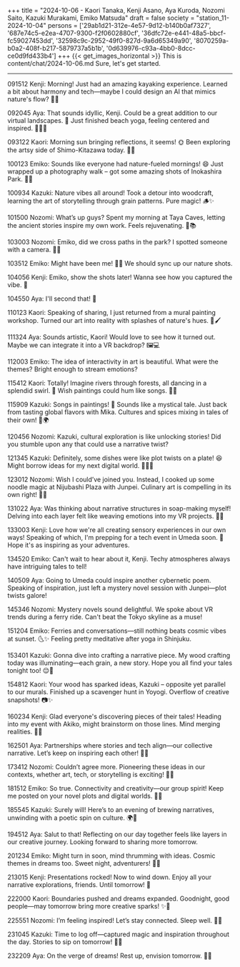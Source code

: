 +++
title = "2024-10-06 - Kaori Tanaka, Kenji Asano, Aya Kuroda, Nozomi Saito, Kazuki Murakami, Emiko Matsuda"
draft = false
society = "station_11-2024-10-04"
persons = ['29ab1d21-312e-4e57-9d12-b140b0af7327', '687e74c5-e2ea-4707-9300-f2f0602880cf', '36dfc72e-e441-48a5-bbcf-fc59027453dd', '32598c9c-2952-49f0-827d-9a6d65349a90', '8070259a-b0a2-408f-b217-5879737a5b1b', '0d639976-c93a-4bb0-8dcc-ce0d9fd433b4']
+++
{{< get_images_horizontal >}}
This is content/chat/2024-10-06.md
Sure, let's get started.

---

091512 Kenji: Morning! Just had an amazing kayaking experience. Learned a bit about harmony and tech—maybe I could design an AI that mimics nature's flow? 🌊🤔

092045 Aya: That sounds idyllic, Kenji. Could be a great addition to our virtual landscapes. 🌅 Just finished beach yoga, feeling centered and inspired. 🌊🧘‍♀️

093122 Kaori: Morning sun bringing reflections, it seems! 🌞 Been exploring the artsy side of Shimo-Kitazawa today. 🧠💡

100123 Emiko: Sounds like everyone had nature-fueled mornings! 😄 Just wrapped up a photography walk – got some amazing shots of Inokashira Park. 📸🍂

100934 Kazuki: Nature vibes all around! Took a detour into woodcraft, learning the art of storytelling through grain patterns. Pure magic! 🪵✨

101500 Nozomi: What’s up guys? Spent my morning at Taya Caves, letting the ancient stories inspire my own work. Feels rejuvenating. 🌌📚

103003 Nozomi: Emiko, did we cross paths in the park? I spotted someone with a camera. 📸👀

103512 Emiko: Might have been me! 🌳😃 We should sync up our nature shots.

104056 Kenji: Emiko, show the shots later! Wanna see how you captured the vibe. 👀

104550 Aya: I'll second that! 🌿 

110123 Kaori: Speaking of sharing, I just returned from a mural painting workshop. Turned our art into reality with splashes of nature's hues. 🎨🖌️

111324 Aya: Sounds artistic, Kaori! Would love to see how it turned out. Maybe we can integrate it into a VR backdrop? 🖼️💻

112003 Emiko: The idea of interactivity in art is beautiful. What were the themes? Bright enough to stream emotions?

115412 Kaori: Totally! Imagine rivers through forests, all dancing in a splendid swirl. 🎨 Wish paintings could hum like songs. 🌈🎶

115909 Kazuki: Songs in paintings! 🤔 Sounds like a mystical tale. Just back from tasting global flavors with Mika. Cultures and spices mixing in tales of their own! 🍲🌍

120456 Nozomi: Kazuki, cultural exploration is like unlocking stories! Did you stumble upon any that could use a narrative twist?

121345 Kazuki: Definitely, some dishes were like plot twists on a plate! 😆 Might borrow ideas for my next digital world. 👩‍🍳🥑

123012 Nozomi: Wish I could’ve joined you. Instead, I cooked up some noodle magic at Nijubashi Plaza with Junpei. Culinary art is compelling in its own right! 🍜✨

131022 Aya: Was thinking about narrative structures in soap-making myself! Delving into each layer felt like weaving emotions into my VR projects. 🧼💭

133003 Kenji: Love how we're all creating sensory experiences in our own ways! Speaking of which, I'm prepping for a tech event in Umeda soon. 🚀 Hope it's as inspiring as your adventures.

134520 Emiko: Can't wait to hear about it, Kenji. Techy atmospheres always have intriguing tales to tell!

140509 Aya: Going to Umeda could inspire another cybernetic poem. Speaking of inspiration, just left a mystery novel session with Junpei—plot twists galore!

145346 Nozomi: Mystery novels sound delightful. We spoke about VR trends during a ferry ride. Can't beat the Tokyo skyline as a muse!

151204 Emiko: Ferries and conversations—still nothing beats cosmic vibes at sunset. 🌜✨ Feeling pretty meditative after yoga in Shinjuku.

153401 Kazuki: Gonna dive into crafting a narrative piece. My wood crafting today was illuminating—each grain, a new story. Hope you all find your tales tonight too! 😌🌳

154812 Kaori: Your wood has sparked ideas, Kazuki – opposite yet parallel to our murals. Finished up a scavenger hunt in Yoyogi. Overflow of creative snapshots! 📷✨ 

160234 Kenji: Glad everyone's discovering pieces of their tales! Heading into my event with Akiko, might brainstorm on those lines. Mind merging realities. 🤖👐

162501 Aya: Partnerships where stories and tech align—our collective narrative. Let’s keep on inspiring each other! 🤝💡

173412 Nozomi: Couldn’t agree more. Pioneering these ideas in our contexts, whether art, tech, or storytelling is exciting! 🔄🧠

181512 Emiko: So true. Connectivity and creativity—our group spirit! Keep me posted on your novel plots and digital worlds. 🌟📖

185545 Kazuki: Surely will! Here’s to an evening of brewing narratives, unwinding with a poetic spin on culture. 🌍🍷

194512 Aya: Salut to that! Reflecting on our day together feels like layers in our creative journey. Looking forward to sharing more tomorrow.

201234 Emiko: Might turn in soon, mind thrumming with ideas. Cosmic themes in dreams too. Sweet night, adventurers! 🌌🌙

213015 Kenji: Presentations rocked! Now to wind down. Enjoy all your narrative explorations, friends. Until tomorrow! 🚀

222000 Kaori: Boundaries pushed and dreams expanded. Goodnight, good people—may tomorrow bring more creative sparks! ✨🌟

225551 Nozomi: I’m feeling inspired! Let’s stay connected. Sleep well. 🌌🌙

231045 Kazuki: Time to log off—captured magic and inspiration throughout the day. Stories to sip on tomorrow! 🌌🛌

232209 Aya: On the verge of dreams! Rest up, envision tomorrow. 🛌💤
